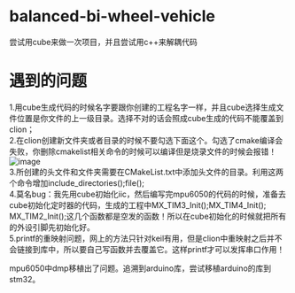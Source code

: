 # balanced-bi-wheel-vehicle
尝试用cube来做一次项目，并且尝试用c++来解耦代码
# 遇到的问题  
1.用cube生成代码的时候名字要跟你创建的工程名字一样，并且cube选择生成文件位置是你文件的上一级目录。选择不对的话会照成cube生成的代码不能覆盖到clion；   
2.在clion创建新文件夹或者目录的时候不要勾选下面这个。勾选了cmake编译会失败，你删除cmakelist相关命令的时候可以编译但是烧录文件的时候会报错！  
![image](https://user-images.githubusercontent.com/58476906/177524810-154220d3-1251-4ff9-a848-30222b8bdda5.png)  
3.所创建的头文件和文件夹需要在CMakeList.txt中添加头文件的目录。利用这两个命令增加include_directories();file();  
4.莫名bug：我先用cube初始化iic，然后编写完mpu6050的代码的时候，准备去cube初始化定时器的代码，生成的工程中MX_TIM3_Init();MX_TIM4_Init(); MX_TIM2_Init();这几个函数都是空发的函数！所以在cube初始化的时候就把所有的外设引脚先初始化好。  
5.printf的重映射问题，网上的方法只针对keil有用，但是clion中重映射之后并不会链接到库中，所以要自己写函数并去覆盖它。这样printf才可以发挥串口作用！


mpu6050中dmp移植出了问题。追溯到arduino库，尝试移植arduino的库到stm32。

